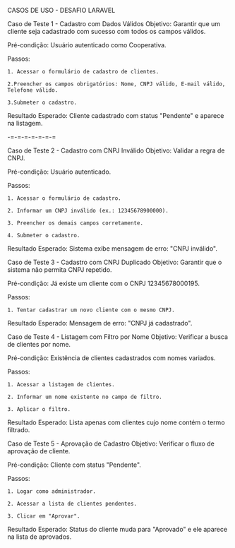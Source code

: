 CASOS DE USO - DESAFIO LARAVEL


Caso de Teste 1 - Cadastro com Dados Válidos
Objetivo: Garantir que um cliente seja cadastrado com sucesso com todos os campos válidos.

Pré-condição: Usuário autenticado como Cooperativa.

Passos:

    1. Acessar o formulário de cadastro de clientes.

    2.Preencher os campos obrigatórios: Nome, CNPJ válido, E-mail válido, Telefone válido.

    3.Submeter o cadastro.

Resultado Esperado: Cliente cadastrado com status "Pendente" e aparece na listagem.

-=-=-=-=-=-=-=

Caso de Teste 2 - Cadastro com CNPJ Inválido
Objetivo: Validar a regra de CNPJ.

Pré-condição: Usuário autenticado.

Passos:

    1. Acessar o formulário de cadastro.

    2. Informar um CNPJ inválido (ex.: 12345678900000).

    3. Preencher os demais campos corretamente.

    4. Submeter o cadastro.

Resultado Esperado: Sistema exibe mensagem de erro: "CNPJ inválido".




Caso de Teste 3 - Cadastro com CNPJ Duplicado
Objetivo: Garantir que o sistema não permita CNPJ repetido.

Pré-condição: Já existe um cliente com o CNPJ 12345678000195.

Passos:

    1. Tentar cadastrar um novo cliente com o mesmo CNPJ.

Resultado Esperado: Mensagem de erro: "CNPJ já cadastrado".




Caso de Teste 4 - Listagem com Filtro por Nome
Objetivo: Verificar a busca de clientes por nome.

Pré-condição: Existência de clientes cadastrados com nomes variados.

Passos:

    1. Acessar a listagem de clientes.

    2. Informar um nome existente no campo de filtro.

    3. Aplicar o filtro.

Resultado Esperado: Lista apenas com clientes cujo nome contém o termo filtrado.




Caso de Teste 5 - Aprovação de Cadastro
Objetivo: Verificar o fluxo de aprovação de cliente.

Pré-condição: Cliente com status "Pendente".

Passos:

    1. Logar como administrador.

    2. Acessar a lista de clientes pendentes.

    3. Clicar em "Aprovar".

Resultado Esperado: Status do cliente muda para "Aprovado" e ele aparece na lista de aprovados.

